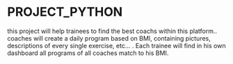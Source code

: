 # PROJECT_PYTHON
this project will help trainees to find the best coachs within this platform..
coaches will create a daily program based on BMI, containing pictures, descriptions of every single exercise, etc... . 
Each trainee will find in his own dashboard all programs of all coaches match to his BMI.

